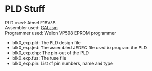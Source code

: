 # PLD Stuff
PLD used: Atmel F18V8B<br>
Assembler used: [GALasm](https://github.com/daveho/GALasm)<br>
Programmer used: Wellon VP598 EPROM programmer

- blk0_exp.pld: The PLD design file
- blk0_exp.jed: The assembled JEDEC file used to program the PLD
- blk0_exp.chp: The pin-out of the PLD
- blk0_exp.fus: The fuse file
- blk0_exp.pin: List of pin numbers, name and type
